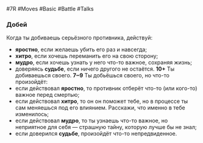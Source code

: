 #7R #Moves #Basic #Battle #Talks 
### Добей

Когда ты добиваешь серьёзного противника, действуй:
- **яростно**, если желаешь убить его раз и навсегда;
- **хитро**, если хочешь переманить его на свою сторону;
- **мудро**, если хочешь узнать у него что-то важное, сохраняя жизнь;
- доверяясь **судьбе**, если ничего другого не остаётся. 
**10+** Ты добиваешься своего. 
**7‒9** Ты добьёшься своего, но что-то произойдёт:
- если действовал **яростно**, то противник отберёт что-то (или кого-то) важное перед смертью;
- если действовал **хитро**, то он он поможет тебе, но в процессе ты сам меняешься под его влиянием. Расскажи, что именно в тебе изменилось;
- если действовал **мудро**, то ты узнаешь что-то важное, но неприятное для себя — страшную тайну, которую лучше бы не знал;
- если доверился **судьбе**, произойдёт что-то непредвиденное.